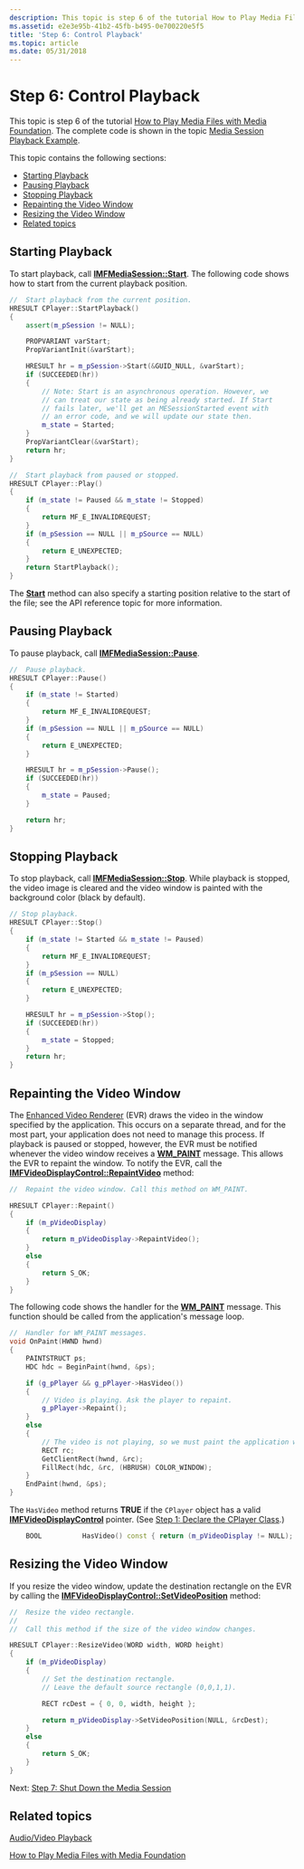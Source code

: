 ```yaml
---
description: This topic is step 6 of the tutorial How to Play Media Files with Media Foundation.
ms.assetid: e2e3e95b-41b2-45fb-b495-0e700220e5f5
title: 'Step 6: Control Playback'
ms.topic: article
ms.date: 05/31/2018
---
```


# Step 6: Control Playback

This topic is step 6 of the tutorial [How to Play Media Files with Media Foundation](how-to-play-unprotected-media-files.md). The complete code is shown in the topic [Media Session Playback Example](media-session-playback-example.md).

This topic contains the following sections:

-   [Starting Playback](#starting-playback)
-   [Pausing Playback](#pausing-playback)
-   [Stopping Playback](#stopping-playback)
-   [Repainting the Video Window](#repainting-the-video-window)
-   [Resizing the Video Window](#resizing-the-video-window)
-   [Related topics](#related-topics)

## Starting Playback

To start playback, call [**IMFMediaSession::Start**](/windows/desktop/api/mfidl/nf-mfidl-imfmediasession-start). The following code shows how to start from the current playback position.


```C++
//  Start playback from the current position. 
HRESULT CPlayer::StartPlayback()
{
    assert(m_pSession != NULL);

    PROPVARIANT varStart;
    PropVariantInit(&varStart);

    HRESULT hr = m_pSession->Start(&GUID_NULL, &varStart);
    if (SUCCEEDED(hr))
    {
        // Note: Start is an asynchronous operation. However, we
        // can treat our state as being already started. If Start
        // fails later, we'll get an MESessionStarted event with
        // an error code, and we will update our state then.
        m_state = Started;
    }
    PropVariantClear(&varStart);
    return hr;
}

//  Start playback from paused or stopped.
HRESULT CPlayer::Play()
{
    if (m_state != Paused && m_state != Stopped)
    {
        return MF_E_INVALIDREQUEST;
    }
    if (m_pSession == NULL || m_pSource == NULL)
    {
        return E_UNEXPECTED;
    }
    return StartPlayback();
}

```



The [**Start**](/windows/desktop/api/mfidl/nf-mfidl-imfmediasession-start) method can also specify a starting position relative to the start of the file; see the API reference topic for more information.

## Pausing Playback

To pause playback, call [**IMFMediaSession::Pause**](/windows/desktop/api/mfidl/nf-mfidl-imfmediasession-pause).


```C++
//  Pause playback.
HRESULT CPlayer::Pause()    
{
    if (m_state != Started)
    {
        return MF_E_INVALIDREQUEST;
    }
    if (m_pSession == NULL || m_pSource == NULL)
    {
        return E_UNEXPECTED;
    }

    HRESULT hr = m_pSession->Pause();
    if (SUCCEEDED(hr))
    {
        m_state = Paused;
    }

    return hr;
}
```



## Stopping Playback

To stop playback, call [**IMFMediaSession::Stop**](/windows/desktop/api/mfidl/nf-mfidl-imfmediasession-stop). While playback is stopped, the video image is cleared and the video window is painted with the background color (black by default).


```C++
// Stop playback.
HRESULT CPlayer::Stop()
{
    if (m_state != Started && m_state != Paused)
    {
        return MF_E_INVALIDREQUEST;
    }
    if (m_pSession == NULL)
    {
        return E_UNEXPECTED;
    }

    HRESULT hr = m_pSession->Stop();
    if (SUCCEEDED(hr))
    {
        m_state = Stopped;
    }
    return hr;
}
```



## Repainting the Video Window

The [Enhanced Video Renderer](enhanced-video-renderer.md) (EVR) draws the video in the window specified by the application. This occurs on a separate thread, and for the most part, your application does not need to manage this process. If playback is paused or stopped, however, the EVR must be notified whenever the video window receives a [**WM\_PAINT**](../gdi/wm-paint.md) message. This allows the EVR to repaint the window. To notify the EVR, call the [**IMFVideoDisplayControl::RepaintVideo**](/windows/desktop/api/evr/nf-evr-imfvideodisplaycontrol-repaintvideo) method:


```C++
//  Repaint the video window. Call this method on WM_PAINT.

HRESULT CPlayer::Repaint()
{
    if (m_pVideoDisplay)
    {
        return m_pVideoDisplay->RepaintVideo();
    }
    else
    {
        return S_OK;
    }
}
```



The following code shows the handler for the [**WM\_PAINT**](../gdi/wm-paint.md) message. This function should be called from the application's message loop.


```C++
//  Handler for WM_PAINT messages.
void OnPaint(HWND hwnd)
{
    PAINTSTRUCT ps;
    HDC hdc = BeginPaint(hwnd, &ps);

    if (g_pPlayer && g_pPlayer->HasVideo())
    {
        // Video is playing. Ask the player to repaint.
        g_pPlayer->Repaint();
    }
    else
    {
        // The video is not playing, so we must paint the application window.
        RECT rc;
        GetClientRect(hwnd, &rc);
        FillRect(hdc, &rc, (HBRUSH) COLOR_WINDOW);
    }
    EndPaint(hwnd, &ps);
}
```



The `HasVideo` method returns **TRUE** if the `CPlayer` object has a valid [**IMFVideoDisplayControl**](/windows/desktop/api/evr/nn-evr-imfvideodisplaycontrol) pointer. (See [Step 1: Declare the CPlayer Class](step-1--declare-the-cplayer-class.md).)


```C++
    BOOL          HasVideo() const { return (m_pVideoDisplay != NULL);  }
```



## Resizing the Video Window

If you resize the video window, update the destination rectangle on the EVR by calling the [**IMFVideoDisplayControl::SetVideoPosition**](/windows/desktop/api/evr/nf-evr-imfvideodisplaycontrol-setvideoposition) method:


```C++
//  Resize the video rectangle.
//
//  Call this method if the size of the video window changes.

HRESULT CPlayer::ResizeVideo(WORD width, WORD height)
{
    if (m_pVideoDisplay)
    {
        // Set the destination rectangle.
        // Leave the default source rectangle (0,0,1,1).

        RECT rcDest = { 0, 0, width, height };

        return m_pVideoDisplay->SetVideoPosition(NULL, &rcDest);
    }
    else
    {
        return S_OK;
    }
}
```



Next: [Step 7: Shut Down the Media Session](step-7--shut-down-the-media-session.md)

## Related topics

<dl> <dt>

[Audio/Video Playback](audio-video-playback.md)
</dt> <dt>

[How to Play Media Files with Media Foundation](how-to-play-unprotected-media-files.md)
</dt> </dl>

 

 
